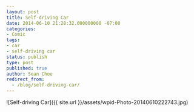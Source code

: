 ```yaml
---
layout: post
title: Self-driving Car
date: 2014-06-10 21:28:32.000000000 -07:00
categories:
- Comic
tags:
- car
- self-driving car
status: publish
type: post
published: true
author: Sean Choe
redirect_from:
  - /blog/self-driving-car/
---
```

![Self-driving Car]({{ site.url }}/assets/wpid-Photo-20140610222743.jpg)
